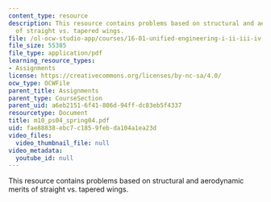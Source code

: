 ```yaml
---
content_type: resource
description: This resource contains problems based on structural and aerodynamic merits
  of straight vs. tapered wings.
file: /ol-ocw-studio-app/courses/16-01-unified-engineering-i-ii-iii-iv-fall-2005-spring-2006/fae88838ebc7c1859febda104a1ea23d_m10_ps04_spring04.pdf
file_size: 55385
file_type: application/pdf
learning_resource_types:
- Assignments
license: https://creativecommons.org/licenses/by-nc-sa/4.0/
ocw_type: OCWFile
parent_title: Assignments
parent_type: CourseSection
parent_uid: a6eb2151-6f41-806d-94ff-dc83eb5f4337
resourcetype: Document
title: m10_ps04_spring04.pdf
uid: fae88838-ebc7-c185-9feb-da104a1ea23d
video_files:
  video_thumbnail_file: null
video_metadata:
  youtube_id: null
---
```

This resource contains problems based on structural and aerodynamic merits of straight vs. tapered wings.